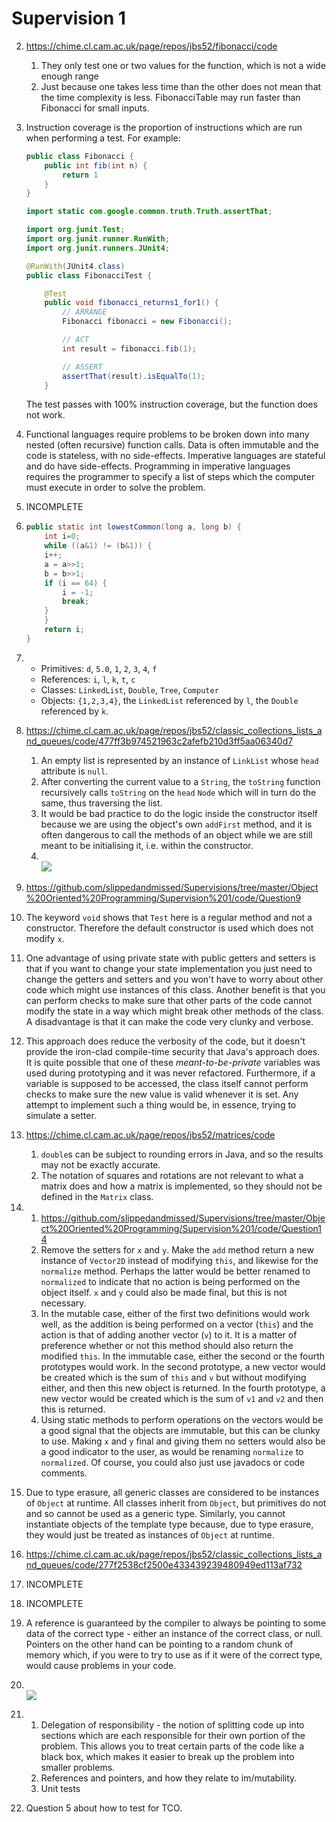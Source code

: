 # Supervision 1
2. https://chime.cl.cam.ac.uk/page/repos/jbs52/fibonacci/code
    1. They only test one or two values for the function, which is not a wide enough range
    2. Just because one takes less time than the other does not mean that the time complexity is less. FibonacciTable may run faster than Fibonacci for small inputs.

3. Instruction coverage is the proportion of instructions which are run when performing a test. For example:
    ```java
    public class Fibonacci {
        public int fib(int n) {
            return 1
        }
    }
    ```
    ```java
    import static com.google.common.truth.Truth.assertThat;

    import org.junit.Test;
    import org.junit.runner.RunWith;
    import org.junit.runners.JUnit4;

    @RunWith(JUnit4.class)
    public class FibonacciTest {

        @Test
        public void fibonacci_returns1_for1() {
            // ARRANGE
            Fibonacci fibonacci = new Fibonacci();

            // ACT
            int result = fibonacci.fib(1);

            // ASSERT
            assertThat(result).isEqualTo(1);
        }

    ```
    The test passes with 100% instruction coverage, but the function does not work.

4. Functional languages require problems to be broken down into many nested (often recursive) function calls. Data is often immutable and the code is stateless, with no side-effects. Imperative languages are stateful and do have side-effects. Programming in imperative languages requires the programmer to specify a list of steps which the computer must execute in order to solve the problem.

5. INCOMPLETE

6.
    ```java
    public static int lowestCommon(long a, long b) {
        int i=0;
        while ((a&1) != (b&1)) {
        i++;
        a = a>>1;
        b = b>>1;
        if (i == 64) {
            i = -1;
            break;
        }
        }
        return i;
    }
    ```

7.
    - Primitives: `d`, `5.0`, `1`, `2`, `3`, `4`, `f`
    - References: `i`, `l`, `k`, `t`, `c`
    - Classes: `LinkedList`, `Double`, `Tree`, `Computer`
    - Objects: `{1,2,3,4}`, the `LinkedList` referenced by `l`, the `Double` referenced by `k`.

8. https://chime.cl.cam.ac.uk/page/repos/jbs52/classic_collections_lists_and_queues/code/477ff3b974521963c2afefb210d3ff5aa06340d7
    1. An empty list is represented by an instance of `LinkList` whose `head` attribute is `null`.
    2. After converting the current value to a `String`, the `toString` function recursively calls `toString` on the `head` `Node` which will in turn do the same, thus traversing the list.
    3. It would be bad practice to do the logic inside the constructor itself because we are using the object's own `addFirst` method, and it is often dangerous to call the methods of an object while we are still meant to be initialising it, i.e. within the constructor.
    4. <br /><img src="https://raw.githubusercontent.com/slippedandmissed/Supervisions/master/Object%20Oriented%20Programming/Supervision%201/figures/LinkList%20UML.svg"/>

9. https://github.com/slippedandmissed/Supervisions/tree/master/Object%20Oriented%20Programming/Supervision%201/code/Question9

10. The keyword `void` shows that `Test` here is a regular method and not a constructor. Therefore the default constructor is used which does not modify `x`.

11. One advantage of using private state with public getters and setters is that if you want to change your state implementation you just need to change the getters and setters and you won't have to worry about other code which might use instances of this class. Another benefit is that you can perform checks to make sure that other parts of the code cannot modify the state in a way which might break other methods of the class. A disadvantage is that it can make the code very clunky and verbose.

12. This approach does reduce the verbosity of the code, but it doesn't provide the iron-clad compile-time security that Java's approach does. It is quite possible that one of these *meant-to-be-private* variables was used during prototyping and it was never refactored. Furthermore, if a variable is supposed to be accessed, the class itself cannot perform checks to make sure the new value is valid whenever it is set. Any attempt to implement such a thing would be, in essence, trying to simulate a setter.

13. https://chime.cl.cam.ac.uk/page/repos/jbs52/matrices/code
    1. `double`s can be subject to rounding errors in Java, and so the results may not be exactly accurate.
    2. The notation of squares and rotations are not relevant to what a matrix does and how a matrix is implemented, so they should not be defined in the `Matrix` class.

14.
    1. https://github.com/slippedandmissed/Supervisions/tree/master/Object%20Oriented%20Programming/Supervision%201/code/Question14
    2. Remove the setters for `x` and `y`. Make the `add` method return a new instance of `Vector2D` instead of modifying `this`, and likewise for the `normalize` method. Perhaps the latter would be better renamed to `normalized` to indicate that no action is being performed on the object itself. `x` and `y` could also be made final, but this is not necessary.
    3. In the mutable case, either of the first two definitions would work well, as the addition is being performed on a vector (`this`) and the action is that of adding another vector (`v`) to it. It is a matter of preference whether or not this method should also return the modified `this`. In the immutable case, either the second or the fourth prototypes would work. In the second prototype, a new vector would be created which is the sum of `this` and `v` but without modifying either, and then this new object is returned. In the fourth prototype, a new vector would be created which is the sum of `v1` and `v2` and then this is returned.
    4. Using static methods to perform operations on the vectors would be a good signal that the objects are immutable, but this can be clunky to use. Making `x` and `y` final and giving them no setters would also be a good indicator to the user, as would be renaming `normalize` to `normalized`. Of course, you could also just use javadocs or code comments.

15. Due to type erasure, all generic classes are considered to be instances of `Object` at runtime. All classes inherit from `Object`, but primitives do not and so cannot be used as a generic type. Similarly, you cannot instantiate objects of the template type because, due to type erasure, they would just be treated as instances of `Object` at runtime.

16. https://chime.cl.cam.ac.uk/page/repos/jbs52/classic_collections_lists_and_queues/code/277f2538cf2500e433439239480949ed113af732

17. INCOMPLETE

18. INCOMPLETE

19. A reference is guaranteed by the compiler to always be pointing to some data of the correct type - either an instance of the correct class, or null. Pointers on the other hand can be pointing to a random chunk of memory which, if you were to try to use as if it were of the correct type, would cause problems in your code.

20. <br /><img src="https://raw.githubusercontent.com/slippedandmissed/Supervisions/master/Object%20Oriented%20Programming/Supervision%201/figures/Helpful%20diagrams.svg"/>

21.
    1. Delegation of responsibility - the notion of splitting code up into sections which are each responsible for their own portion of the problem. This allows you to treat certain parts of the code like a black box, which makes it easier to break up the problem into smaller problems.
    2. References and pointers, and how they relate to im/mutability.
    3. Unit tests

22. Question 5 about how to test for TCO.